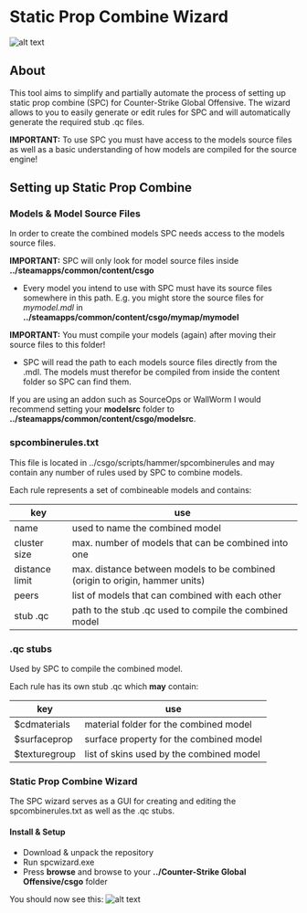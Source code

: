 Static Prop Combine Wizard
=====

![alt text](https://i.imgur.com/PpVHFNj.png "UI")

## About
This tool aims to simplify and partially automate the process of setting up static prop combine (SPC) for Counter-Strike Global Offensive.
The wizard allows to you to easily generate or edit rules for SPC and will automatically generate the required stub .qc files.
 
**IMPORTANT:** To use SPC you must have access to the models source files as well as a basic understanding of how models are compiled for the source engine!

## Setting up Static Prop Combine
### Models & Model Source Files
In order to create the combined models SPC needs access to the models source files.

**IMPORTANT:** SPC will only look for model source files inside **../steamapps/common/content/csgo**

* Every model you intend to use with SPC must have its source files somewhere in this path.
E.g. you might store the source files for *mymodel.mdl* in **../steamapps/common/content/csgo/mymap/mymodel**

**IMPORTANT:** You must compile your models (again) after moving their source files to this folder!

* SPC will read the path to each models source files directly from the .mdl. The models must therefor be compiled from inside the content folder so SPC can find them.

If you are using an addon such as SourceOps or WallWorm I would recommend setting your **modelsrc** folder to **../steamapps/common/content/csgo/modelsrc**.

### spcombinerules.txt
This file is located in ../csgo/scripts/hammer/spcombinerules and may contain any number of rules used by SPC to combine models.

Each rule represents a set of combineable models and contains:

key | use
--- | ---
name | used to name the combined model
cluster size | max. number of models that can be combined into one
distance limit | max. distance between models to be combined (origin to origin, hammer units)
peers | list of models that can combined with each other
stub .qc| path to the stub .qc used to compile the combined model

### .qc stubs
Used by SPC to compile the combined model.

Each rule has its own stub .qc which **may** contain:

key | use
--- | ---
$cdmaterials | material folder for the combined model
$surfaceprop | surface property for the combined model
$texturegroup | list of skins used by the combined model

### Static Prop Combine Wizard
The SPC wizard serves as a GUI for creating and editing the spcombinerules.txt as well as the .qc stubs.

#### Install & Setup
* Download & unpack the repository
* Run spcwizard.exe
* Press **browse** and browse to your **../Counter-Strike Global Offensive/csgo** folder

You should now see this:
![alt text](https://i.imgur.com/bK3tCTF.png "UI")
 
